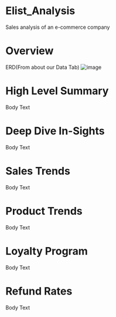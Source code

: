 # Elist_Analysis
Sales analysis of an e-commerce company

# Overview 
ERD(From about our Data Tab)
![image](https://github.com/user-attachments/assets/5f9ee2a7-9383-4618-80ba-45ff34bc1bb1)


# High Level Summary
Body Text 

# Deep Dive In-Sights
Body Text

# Sales Trends
Body Text

# Product Trends
Body Text

# Loyalty Program
Body Text

# Refund Rates
Body Text
